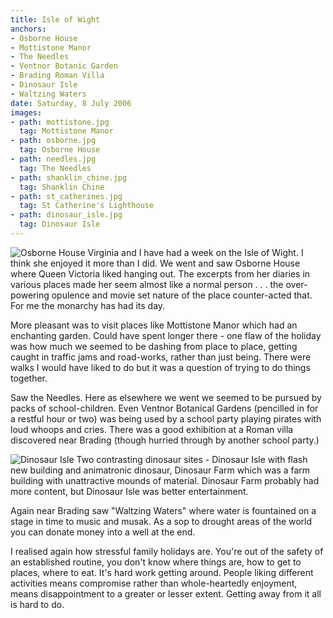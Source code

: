 ```yaml
---
title: Isle of Wight
anchors:
- Osborne House
- Mottistone Manor
- The Needles
- Ventnor Botanic Garden
- Brading Roman Villa
- Dinosaur Isle
- Waltzing Waters
date: Saturday, 8 July 2006
images:
- path: mottistone.jpg
  tag: Mottistone Manor
- path: osborne.jpg
  tag: Osborne House
- path: needles.jpg
  tag: The Needles
- path: shanklin_chine.jpg
  tag: Shanklin Chine
- path: st_catherines.jpg
  tag: St Catherine's Lighthouse
- path: dinosaur_isle.jpg
  tag: Dinosaur Isle
---
```

![Osborne House](osborne.jpg)
Virginia and I have had a week on the Isle of Wight. I think she enjoyed it more than I did. We went and saw Osborne House where Queen Victoria liked hanging out. The excerpts from her diaries in various places made her seem almost like a normal person . . . the over-powering opulence and movie set nature of the place counter-acted that. For me the monarchy has had its day.

More pleasant was to visit places like Mottistone Manor which had an enchanting garden. Could have spent longer there - one flaw of the holiday was how much we seemed to be dashing from place to place, getting caught in traffic jams and road-works, rather than just being. There were walks I would have liked to do but it was a question of trying to do things together.

Saw the Needles. Here as elsewhere we went we seemed to be pursued by packs of school-children. Even Ventnor Botanical Gardens (pencilled in for a restful hour or two) was being used by a school party playing pirates with loud whoops and cries. There was a good exhibition at a Roman villa discovered near Brading (though hurried through by another school party.)

![Dinosaur Isle](dinosaur_isle.jpg)
Two contrasting dinosaur sites - Dinosaur Isle with flash new building and animatronic dinosaur, Dinosaur Farm which was a farm building with unattractive mounds of material. Dinosaur Farm probably had more content, but Dinosaur Isle was better entertainment.

Again near Brading saw "Waltzing Waters" where water is fountained on a stage in time to music and musak. As a sop to drought areas of the world you can donate money into a well at the end.

I realised again how stressful family holidays are. You're out of the safety of an established routine, you don't know where things are, how to get to places, where to eat. It's hard work getting around. People liking different activities means compromise rather than whole-heartedly enjoyment, means disappointment to a greater or lesser extent. Getting away from it all is hard to do.
